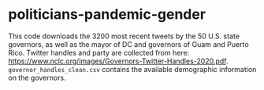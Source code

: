 # politicians-pandemic-gender
 
This code downloads the 3200 most recent tweets by the 50 U.S. state governors, as well as the mayor of DC and governors of Guam and Puerto Rico. Twitter handles and party are collected from here: https://www.nclc.org/images/Governors-Twitter-Handles-2020.pdf. `governor_handles_clean.csv` contains the available demographic information on the governors. 
